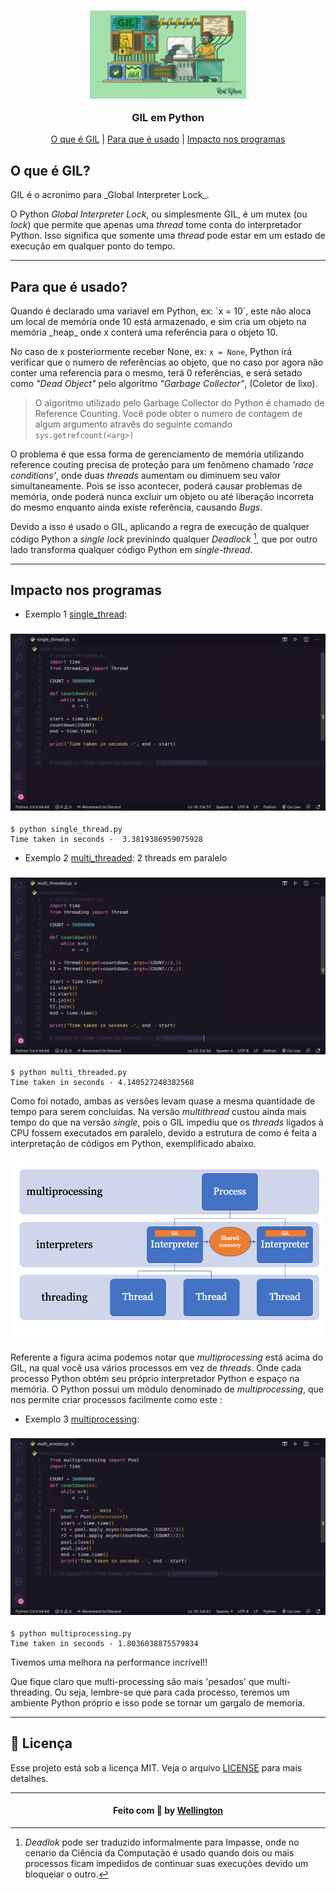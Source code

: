 
<h3 align="center">
    <img alt="GIL" src="/assets/GIL.png" width="250px"/>

GIL em Python
</h3>

<p align="center">
  <a href="#gil?">O que é GIL</a> | 
	<a href="#usabilidade">Para que é usado</a> |  
  <a href="#impacto">Impacto nos programas</a> 
</p>

<h2 id="giç?">O que é GIL?</h2>
GIL é o acronimo para _Global Interpreter Lock_.

O Python _Global Interpreter Lock_, ou simplesmente GIL, é um mutex (ou _lock_) que permite que apenas uma _thread_ tome conta do interpretador Python.
Isso significa que somente uma _thread_ pode estar em um estado de execução em qualquer ponto do tempo.

___

<h2 id="usabilidade">Para que é usado? </h2> 
Quando é declarado uma variavel em Python, ex: `x = 10`, este não aloca um local de memória onde 10 está armazenado, e sim cria um objeto na memória _heap_ onde x conterá uma referência para o objeto 10.

No caso de x posteriormente receber None, ex: `x = None`, Python irá verificar que o numero de referências ao objeto, que no caso por agora não conter uma referencia para o mesmo, terá 0 referências, e será setado como _"Dead Object"_ pelo algoritmo _"Garbage Collector"_, (Coletor de lixo).

> O algoritmo utilizado pelo Garbage Collector do Python é chamado de Reference Counting.
> Você pode obter o numero de contagem de algum argumento atravês do seguinte comando ```sys.getrefcount(<arg>)```

O problema é que essa forma de gerenciamento de memória utilizando reference couting precisa de proteção para um fenômeno chamado _'race conditions'_, onde duas _threads_ aumentam ou diminuem seu valor simultaneamente. Pois se isso acontecer, poderá causar problemas de memória, onde poderá nunca excluir um objeto ou até liberação incorreta do mesmo enquanto ainda existe referência, causando _Bugs_. 

Devido a isso é usado o GIL, aplicando a regra de execução de qualquer código Python a _single lock_ previnindo qualquer _Deadlock_ [^1], que por outro lado transforma qualquer código Python em _single-thread_.

[^1]: _Deadlok_ pode ser traduzido informalmente para Impasse, onde no cenario da Ciência da Computação é usado quando dois ou mais processos ficam impedidos de continuar suas execuções devido um bloqueiar o outro. 

___

<h2 id="impacto">Impacto nos programas</h2>

* Exemplo 1 [single_thread](single_thread.py):
<h3 align="center">
<img alt="GIL" src="assets/single.png" />
</h3>

```
$ python single_thread.py
Time taken in seconds -  3.3819386959075928
```
* Exemplo 2 [multi_threaded](multi_threaded.py):
2 threads em paralelo
<h3 align="center">
<img alt="GIL" src="assets/multi.png" />
</h3>

```
$ python multi_threaded.py
Time taken in seconds - 4.140527248382568
```


  Como foi notado, ambas as versões levam quase a mesma quantidade de tempo para serem concluídas. Na versão _multithread_ custou ainda mais tempo do que na versão _single_, pois o GIL impediu que os _threads_ ligados à CPU fossem executados em paralelo, devido a estrutura de como é feita a interpretação de códigos em Python, exemplificado abaixo.

<h3 align="center">
<img alt="GIL" src="assets/heap_py.png" width="500px"/>
</h3>

Referente a figura acima podemos notar que _multiprocessing_ está acima do GIL, na qual você usa vários processos em vez de _threads_. Onde cada processo Python obtém seu próprio interpretador Python e espaço na memória. O Python possui um módulo denominado de _multiprocessing_, que nos permite criar processos facilmente como este :

* Exemplo 3 [multiprocessing](multiprocessing.py):
<h3 align="center">
<img alt="GIL" src="assets/process.png" />
</h3>

```
$ python multiprocessing.py
Time taken in seconds - 1.8036038875579834
```
Tivemos uma melhora na performance incrível!!

Que fique claro que multi-processing são mais 'pesados' que multi-threading.
Ou seja, lembre-se que para cada processo, teremos um ambiente Python próprio e isso pode se tornar um gargalo de memoria.
___

## :memo: Licença

Esse projeto está sob a licença MIT. Veja o arquivo [LICENSE](https://github.com/wrtinho/GIL-Python/blob/master/LICENSE) para mais detalhes.

---

<h4 align="center">
    Feito com 💜 by <a href="https://www.linkedin.com/in/wellington-rodrigues-a11b1392/" target="_blank">Wellington </a>
</h4>
